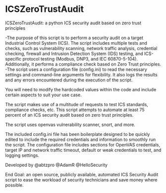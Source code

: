 # ICSZeroTrustAudit
ICSZeroTrustAudit: a python ICS security audit based on zero trust principles

-The purpose of this script is to perform a security audit on a target Industrial Control System (ICS). The script includes multiple tests and checks, such as vulnerability scanning, network traffic analysis, credential checking, firewall and Intrusion Detection System (IDS) testing, and ICS-specific protocol testing (Modbus, DNP3, and IEC 60870-5-104). Additionally, it performs a compliance check based on Zero Trust principles.
-The script uses a configuration file (config.ini) to read the necessary settings and command-line arguments for flexibility. It also logs the results and any errors encountered during the execution of the script.

You will need to modify the hardcoded values within the code and include certain aspects to suit your use case.

The script makes use of a multitude of requests to test ICS standards, compliance checks, etc. This script attempts to automate at least 75 percent of an ICS security audit based on zero trust principles. 

The script uses openvas vulnerability scanner, snort, and more.

The included config.ini file has been boilerplate designed to be quickly edited to include the required credentials and information to smoothly run the script. The configuration file includes sections for OpenVAS credentials, target IP and network traffic timeout, default or weak credentials to test, and logging settings.

Developed by @abtzpro @AdamR @HelloSecurity

End Goal: an open source, publicly available, automated ICS Security Audit script to ease the workload of security technicians and save money where possible.

